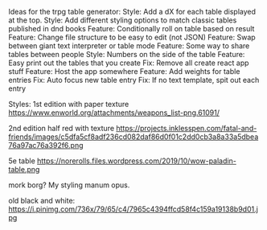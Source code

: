Ideas for the trpg table generator:
Style:   Add a dX for each table displayed at the top.
Style:   Add different styling options to match classic tables published in dnd books
Feature: Conditionally roll on table based on result
Feature: Change file structure to be easy to edit (not JSON)
Feature: Swap between giant text interpreter or table mode
Feature: Some way to share tables between people
Style:   Numbers on the side of the table
Feature: Easy print out the tables that you create
Fix:     Remove all create react app stuff
Feature: Host the app somewhere
Feature: Add weights for table entries
Fix:     Auto focus new table entry
Fix:     If no text template, spit out each entry


Styles:
1st edition with paper texture
https://www.enworld.org/attachments/weapons_list-png.61091/

2nd edition half red with texture
https://projects.inklesspen.com/fatal-and-friends/images/c5dfa5cf8adf236cd082daf86d0f01c2dd0cb3a8a33a5dbea76a97ac76a392f6.png

5e table
https://norerolls.files.wordpress.com/2019/10/wow-paladin-table.png

mork borg?
My styling manum opus.

old black and white:
https://i.pinimg.com/736x/79/65/c4/7965c4394ffcd58f4c159a19138b9d01.jpg